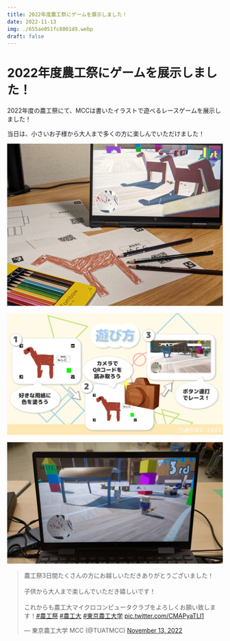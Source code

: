 ```yaml
---
title: 2022年度農工祭にゲームを展示しました！
date: 2022-11-13
img: ./655ae051fc8001d9.webp
draft: false
---
```

# 2022年度農工祭にゲームを展示しました！

2022年度の農工祭にて、MCCは書いたイラストで遊べるレースゲームを展示しました！

当日は、小さいお子様から大人まで多くの方に楽しんでいただけました！

![image](./655ae051fc8001d9.webp)

![image](./haruyatsu.webp)

![image](./img.webp)

<blockquote class="twitter-tweet"><p lang="ja" dir="ltr">農工祭3日間たくさんの方にお越しいただきありがとうございました！<br><br>子供から大人まで楽しんでいただき嬉しいです！<br><br>これからも農工大マイクロコンピュータクラブをよろしくお願い致します！<a href="https://twitter.com/hashtag/%E8%BE%B2%E5%B7%A5%E7%A5%AD?src=hash&amp;ref_src=twsrc%5Etfw">#農工祭</a> <a href="https://twitter.com/hashtag/%E8%BE%B2%E5%B7%A5%E5%A4%A7?src=hash&amp;ref_src=twsrc%5Etfw">#農工大</a> <a href="https://twitter.com/hashtag/%E6%9D%B1%E4%BA%AC%E8%BE%B2%E5%B7%A5%E5%A4%A7%E5%AD%A6?src=hash&amp;ref_src=twsrc%5Etfw">#東京農工大学</a> <a href="https://t.co/CMAPyaTLI1">pic.twitter.com/CMAPyaTLI1</a></p>&mdash; 東京農工大学 MCC (@TUATMCC) <a href="https://twitter.com/TUATMCC/status/1591787182641270785?ref_src=twsrc%5Etfw">November 13, 2022</a></blockquote> <script async src="https://platform.twitter.com/widgets.js" charset="utf-8"></script>
